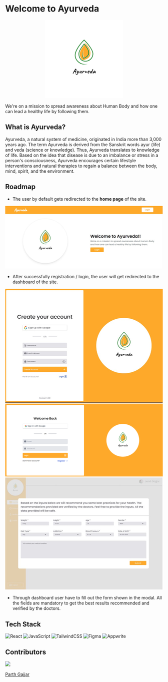 # Welcome to Ayurveda

<div style="text-align: center;">
<img src="./src/assets/logo.svg" height="250" width="250" alt="ayurveda" />
</div>

We're on a mission to spread awareness about Human Body and how one can lead a healthy life by following them.

## What is Ayurveda?

Ayurveda, a natural system of medicine, originated in India more than 3,000 years ago. The term Ayurveda is derived from the Sanskrit words ayur (life) and veda (science or knowledge). Thus, Ayurveda translates to knowledge of life. Based on the idea that disease is due to an imbalance or stress in a person's consciousness, Ayurveda encourages certain lifestyle interventions and natural therapies to regain a balance between the body, mind, spirit, and the environment.

## Roadmap

- The user by default gets redirected to the **home page** of the site.

<img src="./src/assets/hero-section-ay.jpg" alt="home-page" />

- After successfully registration / login, the user will get redirected to the dashboard of the site.

<img src="./src/assets/register-page.jpg" alt="register-page" />

<img src="./src/assets/login-page.jpg" alt="login-page" />

<img src="./src/assets/dashboard-modal.jpg" alt="login-page" />

- Through dashboard user have to fill out the form shown in the modal. All the fields are mandatory to get the best results recommended and verified by the doctors.

## Tech Stack

![React](https://img.shields.io/badge/react-%2320232a.svg?style=for-the-badge&logo=react&logoColor=%2361DAFB)
![JavaScript](https://img.shields.io/badge/javascript-%23323330.svg?style=for-the-badge&logo=javascript&logoColor=%23F7DF1E)
![TailwindCSS](https://img.shields.io/badge/tailwindcss-%2338B2AC.svg?style=for-the-badge&logo=tailwind-css&logoColor=white)
![Figma](https://img.shields.io/badge/figma-%23F24E1E.svg?style=for-the-badge&logo=figma&logoColor=white)
![Appwrite](https://img.shields.io/badge/appwrite-%23C90A45.svg?style=for-the-badge&logo=appwrite&logoColor=white)

## Contributors

<a href="https://github.com/kirtanchandak/heggzpear-hackthisfall/graphs/contributors">
  <img src="https://contrib.rocks/image?repo=kirtanchandak/heggzpear-hackthisfall" />
</a>

[Parth Gajjar](https://github.com/parth-vadgama)
